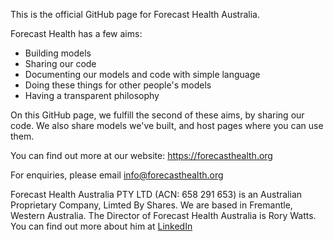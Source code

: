 This is the official GitHub page for Forecast Health Australia.

Forecast Health has a few aims:
- Building models
- Sharing our code
- Documenting our models and code with simple language
- Doing these things for other people's models
- Having a transparent philosophy

On this GitHub page, we fulfill the second of these aims, by sharing our code.
We also share models we've built, and host pages where you can use them.

You can find out more at our website: https://forecasthealth.org

For enquiries, please email info@forecasthealth.org

Forecast Health Australia PTY LTD (ACN: 658 291 653) is an Australian Proprietary Company, Limted By Shares. We are based in Fremantle, Western Australia.
The Director of Forecast Health Australia is Rory Watts. You can find out more about him at [LinkedIn](https://au.linkedin.com/in/rory-watts)
